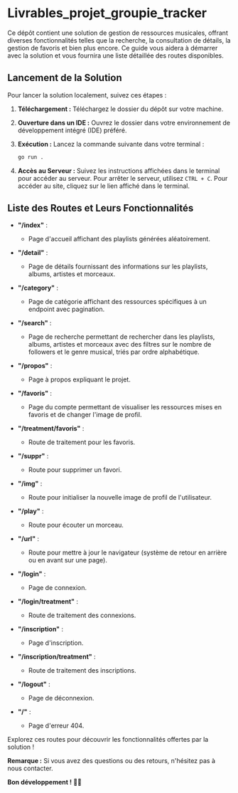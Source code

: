 # Livrables_projet_groupie_tracker

Ce dépôt contient une solution de gestion de ressources musicales, offrant diverses fonctionnalités telles que la recherche, la consultation de détails, la gestion de favoris et bien plus encore. Ce guide vous aidera à démarrer avec la solution et vous fournira une liste détaillée des routes disponibles.

## Lancement de la Solution

Pour lancer la solution localement, suivez ces étapes :

1. **Téléchargement :** Téléchargez le dossier du dépôt sur votre machine.

2. **Ouverture dans un IDE :** Ouvrez le dossier dans votre environnement de développement intégré (IDE) préféré.

3. **Exécution :** Lancez la commande suivante dans votre terminal :

    ```bash
    go run .
    ```

4. **Accès au Serveur :** Suivez les instructions affichées dans le terminal pour accéder au serveur. Pour arrêter le serveur, utilisez `CTRL + C`. Pour accéder au site, cliquez sur le lien affiché dans le terminal.

## Liste des Routes et Leurs Fonctionnalités

- **"/index"** :
  - Page d'accueil affichant des playlists générées aléatoirement.

- **"/detail"** :
  - Page de détails fournissant des informations sur les playlists, albums, artistes et morceaux.

- **"/category"** :
  - Page de catégorie affichant des ressources spécifiques à un endpoint avec pagination.

- **"/search"** :
  - Page de recherche permettant de rechercher dans les playlists, albums, artistes et morceaux avec des filtres sur le nombre de followers et le genre musical, triés par ordre alphabétique.

- **"/propos"** :
  - Page à propos expliquant le projet.

- **"/favoris"** :
  - Page du compte permettant de visualiser les ressources mises en favoris et de changer l'image de profil.

- **"/treatment/favoris"** :
  - Route de traitement pour les favoris.

- **"/suppr"** :
  - Route pour supprimer un favori.

- **"/img"** :
  - Route pour initialiser la nouvelle image de profil de l'utilisateur.

- **"/play"** :
  - Route pour écouter un morceau.

- **"/url"** :
  - Route pour mettre à jour le navigateur (système de retour en arrière ou en avant sur une page).

- **"/login"** :
  - Page de connexion.

- **"/login/treatment"** :
  - Route de traitement des connexions.

- **"/inscription"** :
  - Page d'inscription.

- **"/inscription/treatment"** :
  - Route de traitement des inscriptions.

- **"/logout"** :
  - Page de déconnexion.

- **"/"** :
  - Page d'erreur 404.

Explorez ces routes pour découvrir les fonctionnalités offertes par la solution !

**Remarque :** Si vous avez des questions ou des retours, n'hésitez pas à nous contacter.

**Bon développement !** 🎵🚀

